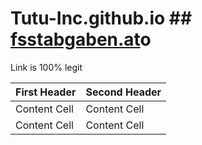 # Tutu-Inc.github.io ## [fsstabgaben.at](http://www.fsstabgaben.at)o


Link is 100% legit

| First Header  | Second Header |
| ------------- | ------------- |
| Content Cell  | Content Cell  |
| Content Cell  | Content Cell  |